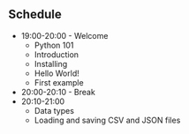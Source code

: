 ## Schedule

* 19:00-20:00 - Welcome
	* Python 101
	* Introduction
	* Installing
	* Hello World!
	* First example
* 20:00-20:10 - Break
* 20:10-21:00
    * Data types
    * Loading and saving CSV and JSON files